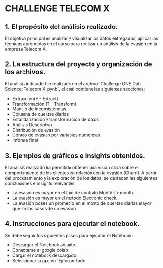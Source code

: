 # CHALLENGE TELECOM X

## 1. El propósito del análisis realizado.

El objetivo principal es analizar y visualizar los datos entregados, aplicar las técnicas aprendidas en el curso para realizar un análisis de la evasión en la empresa Telecom X.


## 2. La estructura del proyecto y organización de los archivos.

El análisis indicado fue realizado en el archivo ´Challenge ONE Data Science: Telecom X.ipynb´, el cual contiene las siguientes secciones:

- Extracción(E - Extract)
- Transformación (T - Transform)
- Manejo de inconsistencias
- Columna de cuentas diarias
- Estandarización y transformación de datos
- Análisis Descriptivo
- Distribución de evasión
- Conteo de evasión por variables numéricas
- Informe final

## 3. Ejemplos de gráficos e insights obtenidos.

El análisis realizado ha permitido obtener una visión clara sobre el comportamiento de los clientes en relación con la evasión (Churn). A partir del procesamiento y la exploración de los datos, se destacan las siguientes conclusiones e insights relevantes:

- La evasión es mayor en el tipo de contrato Month-to-month.
- La evasión es mayor en el metodo Electronic check.
- La evasión posee un promedio en el monto de cuentas diarias mayor que en los casos de no evasión.

## 4. Instrucciones para ejecutar el notebook.

Se debe seguir los siguientes pasos para ejecutar el Notebook: 

- Descargar el Notebook adjunto
- Conectarse al google colab
- Cargar el notebook descargado
- Seleccionar la opción ´Ejecutar todo´
